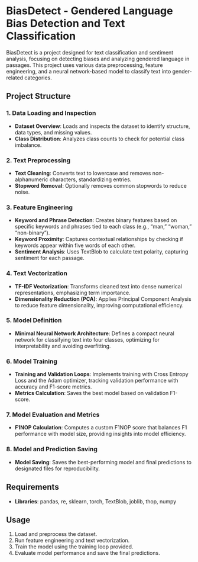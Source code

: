 # BiasDetect - Gendered Language Bias Detection and Text Classification

BiasDetect is a project designed for text classification and sentiment analysis, focusing on detecting biases and analyzing gendered language in passages. This project uses various data preprocessing, feature engineering, and a neural network-based model to classify text into gender-related categories.

## Project Structure

### 1. Data Loading and Inspection
- **Dataset Overview**: Loads and inspects the dataset to identify structure, data types, and missing values.
- **Class Distribution**: Analyzes class counts to check for potential class imbalance.

### 2. Text Preprocessing
- **Text Cleaning**: Converts text to lowercase and removes non-alphanumeric characters, standardizing entries.
- **Stopword Removal**: Optionally removes common stopwords to reduce noise.

### 3. Feature Engineering
- **Keyword and Phrase Detection**: Creates binary features based on specific keywords and phrases tied to each class (e.g., “man,” “woman,” “non-binary”).
- **Keyword Proximity**: Captures contextual relationships by checking if keywords appear within five words of each other.
- **Sentiment Analysis**: Uses TextBlob to calculate text polarity, capturing sentiment for each passage.

### 4. Text Vectorization
- **TF-IDF Vectorization**: Transforms cleaned text into dense numerical representations, emphasizing term importance.
- **Dimensionality Reduction (PCA)**: Applies Principal Component Analysis to reduce feature dimensionality, improving computational efficiency.

### 5. Model Definition
- **Minimal Neural Network Architecture**: Defines a compact neural network for classifying text into four classes, optimizing for interpretability and avoiding overfitting.

### 6. Model Training
- **Training and Validation Loops**: Implements training with Cross Entropy Loss and the Adam optimizer, tracking validation performance with accuracy and F1-score metrics.
- **Metrics Calculation**: Saves the best model based on validation F1-score.

### 7. Model Evaluation and Metrics
- **F1NOP Calculation**: Computes a custom F1NOP score that balances F1 performance with model size, providing insights into model efficiency.

### 8. Model and Prediction Saving
- **Model Saving**: Saves the best-performing model and final predictions to designated files for reproducibility.

## Requirements
- **Libraries**: pandas, re, sklearn, torch, TextBlob, joblib, thop, numpy

## Usage
1. Load and preprocess the dataset.
2. Run feature engineering and text vectorization.
3. Train the model using the training loop provided.
4. Evaluate model performance and save the final predictions.


